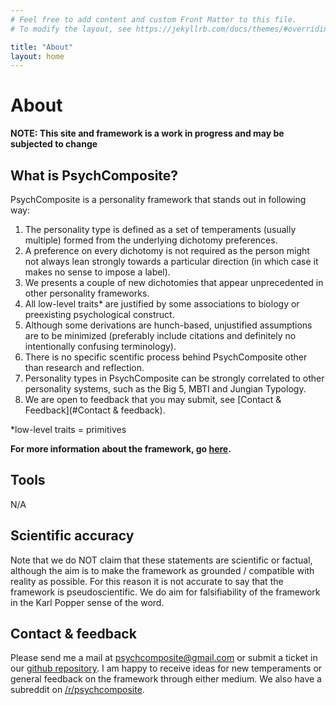 ```yaml
---
# Feel free to add content and custom Front Matter to this file.
# To modify the layout, see https://jekyllrb.com/docs/themes/#overriding-theme-defaults

title: "About"
layout: home
---
```


# About

**NOTE: This site and framework is a work in progress and may be subjected to change**

## What is PsychComposite?

PsychComposite is a personality framework that stands out in following way:

1. The personality type is defined as a set of temperaments (usually multiple) formed from the underlying dichotomy preferences.
2. A preference on every dichotomy is not required as the person might not always lean strongly towards a particular direction (in which case it makes no sense to impose a label).
3. We presents a couple of new dichotomies that appear unprecedented in other personality frameworks.
4. All low-level traits* are justified by some associations to biology or preexisting psychological construct.
5. Although some derivations are hunch-based, unjustified assumptions are to be minimized (preferably include citations and definitely no intentionally confusing terminology).
6. There is no specific scentific process behind PsychComposite other than research and reflection.
7. Personality types in PsychComposite can be strongly correlated to other personality systems, such as the Big 5, MBTI and Jungian Typology.
8. We are open to feedback that you may submit, see [Contact & Feedback](#Contact & feedback).

*low-level traits = primitives

**For more information about the framework, go [here](/framework).**

## Tools

N/A

## Scientific accuracy

Note that we do NOT claim that these statements are scientific or factual, although the aim is to make the framework as grounded / compatible with reality as possible.
For this reason it is not accurate to say that the framework is pseudoscientific.
We do aim for falsifiability of the framework in the Karl Popper sense of the word.

## Contact & feedback

Please send me a mail at psychcomposite@gmail.com or submit a ticket in our [github repository](https://github.com/psychcomposite/psychcomposite.github.io).
I am happy to receive ideas for new temperaments or general feedback on the framework through either medium.
We also have a subreddit on [/r/psychcomposite](https://www.reddit.com/r/psychcomposite).
